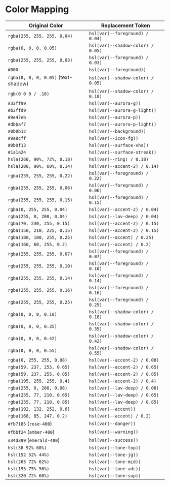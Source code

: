 # Color Mapping

| Original Color                      | Replacement Token                 |
| ----------------------------------- | --------------------------------- |
| `rgba(255, 255, 255, 0.04)`         | `hsl(var(--foreground) / 0.04)`   |
| `rgba(0, 0, 0, 0.05)`               | `hsl(var(--shadow-color) / 0.05)` |
| `rgba(255, 255, 255, 0.03)`         | `hsl(var(--foreground) / 0.03)`   |
| `#000`                              | `hsl(var(--foreground))`          |
| `rgba(0, 0, 0, 0.05)` (text-shadow) | `hsl(var(--shadow-color) / 0.05)` |
| `rgb(0 0 0 / .18)`                  | `hsl(var(--shadow-color) / 0.18)` |
| `#33ff99`                           | `hsl(var(--aurora-g))`            |
| `#b3ffd9`                           | `hsl(var(--aurora-g-light))`      |
| `#9e47eb`                           | `hsl(var(--aurora-p))`            |
| `#dbbaf7`                           | `hsl(var(--aurora-p-light))`      |
| `#0b0b12`                           | `hsl(var(--background))`          |
| `#9a8cff`                           | `hsl(var(--icon-fg))`             |
| `#0b0f13`                           | `hsl(var(--surface-vhs))`         |
| `#1a1a24`                           | `hsl(var(--surface-streak))`      |
| `hsla(260, 90%, 72%, 0.18)`         | `hsl(var(--ring) / 0.18)`         |
| `hsla(200, 90%, 60%, 0.14)`         | `hsl(var(--accent-2) / 0.14)`     |
| `rgba(255, 255, 255, 0.22)`         | `hsl(var(--foreground) / 0.22)`   |
| `rgba(255, 255, 255, 0.06)`         | `hsl(var(--foreground) / 0.06)`   |
| `rgba(255, 255, 255, 0.15)`         | `hsl(var(--foreground) / 0.15)`   |
| `rgba(0, 255, 255, 0.04)`           | `hsl(var(--accent-2) / 0.04)`     |
| `rgba(255, 0, 200, 0.04)`           | `hsl(var(--lav-deep) / 0.04)`     |
| `rgba(70, 230, 255, 0.15)`          | `hsl(var(--accent-2) / 0.15)`     |
| `rgba(150, 210, 225, 0.15)`         | `hsl(var(--accent-2) / 0.15)`     |
| `rgba(180, 100, 255, 0.25)`         | `hsl(var(--accent) / 0.25)`       |
| `rgba(160, 60, 255, 0.2)`           | `hsl(var(--accent) / 0.2)`        |
| `rgba(255, 255, 255, 0.07)`         | `hsl(var(--foreground) / 0.07)`   |
| `rgba(255, 255, 255, 0.10)`         | `hsl(var(--foreground) / 0.10)`   |
| `rgba(255, 255, 255, 0.14)`         | `hsl(var(--foreground) / 0.14)`   |
| `rgba(255, 255, 255, 0.16)`         | `hsl(var(--foreground) / 0.16)`   |
| `rgba(255, 255, 255, 0.25)`         | `hsl(var(--foreground) / 0.25)`   |
| `rgba(0, 0, 0, 0.18)`               | `hsl(var(--shadow-color) / 0.18)` |
| `rgba(0, 0, 0, 0.35)`               | `hsl(var(--shadow-color) / 0.35)` |
| `rgba(0, 0, 0, 0.42)`               | `hsl(var(--shadow-color) / 0.42)` |
| `rgba(0, 0, 0, 0.55)`               | `hsl(var(--shadow-color) / 0.55)` |
| `rgba(0, 255, 255, 0.08)`           | `hsl(var(--accent-2) / 0.08)`     |
| `rgba(59, 237, 255, 0.65)`          | `hsl(var(--accent-2) / 0.65)`     |
| `rgba(59, 237, 255, 0.85)`          | `hsl(var(--accent-2) / 0.85)`     |
| `rgba(195, 255, 255, 0.4)`          | `hsl(var(--accent-2) / 0.4)`      |
| `rgba(255, 0, 200, 0.08)`           | `hsl(var(--lav-deep) / 0.08)`     |
| `rgba(255, 77, 210, 0.65)`          | `hsl(var(--lav-deep) / 0.65)`     |
| `rgba(255, 77, 210, 0.85)`          | `hsl(var(--lav-deep) / 0.85)`     |
| `rgba(192, 132, 252, 0.6)`          | `hsl(var(--accent))`              |
| `rgba(168, 85, 247, 0.2)`           | `hsl(var(--accent) / 0.2)`        |
| `#fb7185` (`rose-400`)              | `hsl(var(--danger))`              |
| `#fbbf24` (`amber-400`)             | `hsl(var(--warning))`             |
| `#34d399` (`emerald-400`)           | `hsl(var(--success))`             |
| `hsl(38 92% 60%)`                   | `hsl(var(--tone-top))`            |
| `hsl(152 52% 44%)`                  | `hsl(var(--tone-jg))`             |
| `hsl(265 72% 62%)`                  | `hsl(var(--tone-mid))`            |
| `hsl(195 75% 56%)`                  | `hsl(var(--tone-adc))`            |
| `hsl(320 72% 60%)`                  | `hsl(var(--tone-sup))`            |
